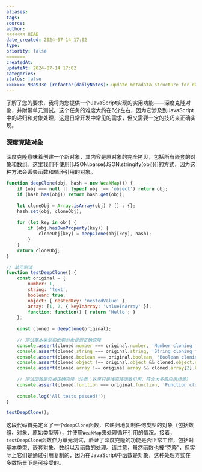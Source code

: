 ```yaml
---
aliases: 
tags: 
source: 
author: 
<<<<<<< HEAD
date_created: 2024-07-14 17:02
type: 
priority: false
=======
createdAt: 
updateAt: 2024-07-14 17:02
categories: 
status: false
>>>>>>> 93a933e (refactor(dailyNotes): update metadata structure for daily notes)
---
```

了解了您的要求，我将为您提供一个JavaScript实现的实用功能——深度克隆对象，并附带单元测试。这个任务的难度大约在6分左右，因为它涉及到JavaScript中的递归和对象处理，这是日常开发中常见的需求，但又需要一定的技巧来正确实现。

### 深度克隆对象

深度克隆意味着创建一个新对象，其内容是原对象的完全拷贝，包括所有嵌套的对象和数组。这里我们不使用[[JSON.parse(JSON.stringify(obj))]]的方式，因为这种方法会丢失函数和循环引用的对象。

```javascript
function deepClone(obj, hash = new WeakMap()) {
    if (obj === null || typeof obj !== 'object') return obj;
    if (hash.has(obj)) return hash.get(obj);
    
    let cloneObj = Array.isArray(obj) ? [] : {};
    hash.set(obj, cloneObj);
    
    for (let key in obj) {
        if (obj.hasOwnProperty(key)) { 
            cloneObj[key] = deepClone(obj[key], hash);
        }
    }
    return cloneObj;
}

// 单元测试
function testDeepClone() {
    const original = {
        number: 1,
        string: 'text',
        boolean: true,
        object: { nestedKey: 'nestedValue' },
        array: [1, 2, { keyInArray: 'valueInArray' }],
        function: function() { return 'Hello'; }
    };
    
    const cloned = deepClone(original);
    
    // 测试基本类型和嵌套对象是否正确克隆
    console.assert(cloned.number === original.number, 'Number cloning failed');
    console.assert(cloned.string === original.string, 'String cloning failed');
    console.assert(cloned.boolean === original.boolean, 'Boolean cloning failed');
    console.assert(cloned.object !== original.object && cloned.object.nestedKey === original.object.nestedKey, 'Object cloning failed');
    console.assert(cloned.array !== original.array && cloned.array[2].keyInArray === original.array[2].keyInArray, 'Array cloning failed');
    
    // 测试函数是否被正确克隆（注意：这里只是浅克隆函数引用，符合大多数应用场景）
    console.assert(cloned.function === original.function, 'Function cloning failed');
    
    console.log('All tests passed!');
}

testDeepClone();
```

这段代码首先定义了一个`deepClone`函数，它递归地复制任何类型的对象（包括数组、对象、原始类型等），并使用`WeakMap`来处理循环引用的情况。接着，`testDeepClone`函数作为单元测试，验证了深度克隆的功能是否正常工作，包括对基本类型、嵌套对象、数组以及函数的处理。请注意，虽然函数也被“克隆”，但实际上它们是通过引用复制的，因为在JavaScript中函数是对象，这种处理方式在多数场景下是可接受的。
